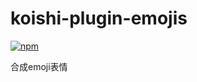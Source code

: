 # koishi-plugin-emojis

[![npm](https://img.shields.io/npm/v/koishi-plugin-emojis?style=flat-square)](https://www.npmjs.com/package/koishi-plugin-emojis)

合成emoji表情
